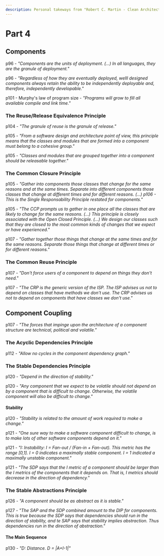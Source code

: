 ```yaml
---
description: Personal takeways from "Robert C. Martin - Clean Architecture" Part 4
---
```


# Part 4

## Components

p96 - _"Components are the units of deployment. \(...\) In all languages, they are the granule of deployment."_

p96 - _"Regardless of how they are eventually deployed, welll designed components always retain the ability to be independently deployable and, therefore, independently developable."_

p101 - Murphy's law of program size - _"Programs will grow to fill all available compile and link time."_

### The Reuse/Release Equivalence Principle

p104 - _"The granule of reuse is the granule of release."_

p105 - _"From a software design and architecture point of view, this principle means that the classes and modules that are formed into a component must belong to a cohesive group."_

p105 - _"Classes and modules that are grouped together into a component should be releasable together."_

### The Common Closure Principle

p105 - _"Gather into components those classes that change for the same reasons and at the same times. Separate into different components those classes that change at different times and for different reasons. \(...\) p106 - This is the Single Responsability Principle restated for components."_

p105 - _"The CCP prompts us to gather in one place all the classes that are likely to change for the same reasons. \(...\) This principle is closely associated with the Open Closed Principle. \(...\) We design our classes such that they are closed to the most common kinds of changes that we expect or have experienced."_

p107 - _"Gather together those things that change at the same times and for the same reasons. Separate those things that change at different times or for different reasons."_

### The Common Reuse Principle

p107 - _"Don't force users of a component to depend on things they don't need."_

p107 - _"The CRP is the generic version of the ISP. The ISP advises us not to depend on classes that have methods we don't use. The CRP advises us not to depend on components that have classes we don't use."_

## Component Coupling

p107 - _"The forces that impinge upon the architecture of a component structure are technical, political and volatile."_

### The Acyclic Dependencies Principle

p112 - _"Allow no cycles in the component dependency graph."_

### The Stable Dependencies Principle

p120 - _"Depend in the direction of stability."_

p120 - _"Any component that we expect to be volatile should not depend on by a component that is difficult to change. Otherwise, the volatile component will also be difficult to change."_

#### Stability

p120 - _"Stability is related to the amount of work required to make a change."_

p121 - _"One sure way to make a software component difficult to change, is to make lots of other software components depend on it."_

p121 - _"I: Instability: I = Fan-out / \(Fan-in + Fan-out\). This metric has the range \[0,1\]. I = 0 indicates a maximally stable component. I = 1 indicated a maximally unstable component."_

p121 - _"The SDP says that the I metric of a component should be larger than the I metrics of the components that it depends on. That is, I metrics should decrease in the direction of dependency."_

### The Stable Abstractions Principle

p126 - _"A component should be as abstract as it is stable."_

p127 - _"The SAP and the SDP combined amount to the DIP for components. This is true because the SDP says that dependencies should run in the direction of stability, and te SAP says that stability implies abstraction. Thus dependencies run in the direction of abstraction."_

#### The Main Sequence

p130 - _"D: Distance. D = \|A+I-1\|"_

